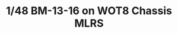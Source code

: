 ---
layout: product
title: "1/48 BM-13-16 on WOT8 Chassis MLRS"
price: "4000" 
desc: "Maketa"
img_path: "/assets/img/ICM35591.webp"
brand: "N/A"
available: true
special_offer: false
new: true
soon: false
cat: "010000"
subcat: "013600"
subsubcat: "0N/A"
sifra: "ICM35591"
popular: false
spec: false
---